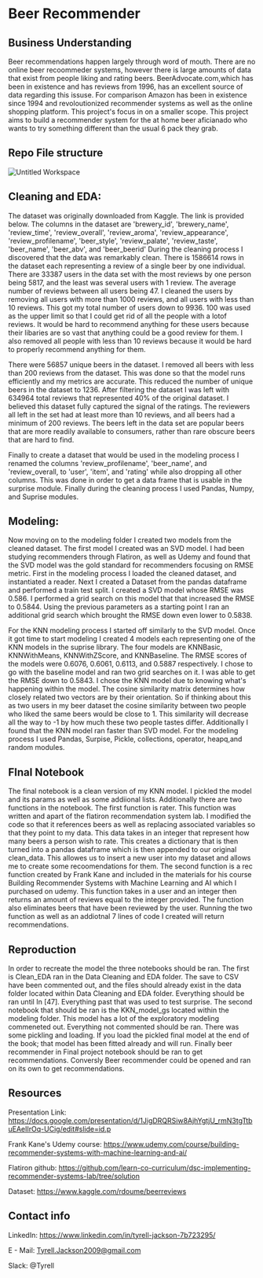 # Beer Recommender 

## Business Understanding

Beer recommendations happen largely through word of mouth. There are no online beer recoommeder systems, however there is large amounts of data that exist from people liking 
and rating beers. BeerAdvocate.com,which has been in existence and has reviews from 1996, has an excellent source of data regarding this issuse. For comparison Amazon has been in existence since 1994 and revoloutionized recommender systems as well as the online shopping platform. This project's focus in on a smaller scope. This project aims to build a recommender system for the at home beer aficianado who wants to try something different than the usual 6 pack they grab. 

## Repo File structure

![Untitled Workspace](https://user-images.githubusercontent.com/19891506/127584979-5926fa82-4d4a-4678-842e-dd9a252e1445.png)



## Cleaning and EDA:
The dataset was originally downloaded from Kaggle. The link is provided below. The columns in the dataset are 'brewery_id',	'brewery_name',	'review_time',	'review_overall',	'review_aroma',	'review_appearance',	'review_profilename',	'beer_style',	'review_palate',	'review_taste',	'beer_name',	'beer_abv', and	'beer_beerid' During the cleaning process I discovered that the data was remarkably clean. There is 1586614 rows in the dataset each representing a review of a single beer by one individual. There are 33387 users in the data set with the most reviews by one person being 5817, and the least was several users with 1 review. The average number of reviews between all users being 47. I cleaned the users by removing all users with more than 1000 reviews, and all users with less than 10 reviews. This got my total number of users down to 9936. 100 was used as the upper limit so that I could get rid of all the people with a lotof reviews. It would be hard to recommend anything for these users because their libaries are so vast that anything could be a good review for them. I also removed all people with less than 10 reviews because it would be hard to properly recommend anything for them. 

There were 56857 unique beers in the dataset. I removed all beers with less than 200 reviews from the dataset. This was done so that the model runs efficiently and my metrics are accurate. This reduced the number of unique beers in the dataset to 1236. After filtering the dataset I was left with 634964 total reviews that represented 40% of the original dataset. I believed this dataset fully captured the signal of the ratings. The reviewers all left in the set had at least more than 10 reviews, and all beers had a minimum of 200 reviews. The beers left in the data set are popular beers that are more readily available to consumers, rather than rare obscure beers that are hard to find.

Finally to create a dataset that would be used in the modeling process I renamed the columns 'review_profilename', 'beer_name', and  'review_overall, to 'user', 'item', and
'rating' while also dropping all other columns. This was done in order to get a data frame that is usable in the surprise module. Finally during the cleaning process I used Pandas, Numpy, and Suprise modules. 

## Modeling:
Now moving on to the modeling folder I created two models from the cleaned dataset. The first model I created was an SVD model. I had been studying recommenders through Flatiron, as well as Udemy and found that the SVD model was the gold standard for recommenders focusing on RMSE metric. First in the modeling process I loaded the cleaned dataset, and instantiated a reader. Next I created a Dataset from the pandas dataframe and performed a train test split. I created a SVD model whose RMSE was 0.586. I performed a grid search on this model that that increased the RMSE to 0.5844. Using the previous parameters as a starting point I ran an additional grid search which brought the RMSE down even lower to 0.5838.  

For the KNN modeling process I started off similarly to the SVD model. Once it got time to start modeling I created 4 models each representing one of the KNN models in the suprise library. The four models are KNNBasic, KNNWithMeans, KNNWithZScore, and KNNBaseline. The RMSE scores of the models were 0.6076, 0.6061, 0.6113, and 0.5887 respectively. I chose to go with the baseline model and ran two grid searches on it. I was able to get the RMSE down to 0.5843. I chose the KNN model due to knowing what's happening within the model. The cosine similarity matrix determines how closely related two vectors are by their orientation. So if thinking about this as two users in my beer dataset the cosine similarity between two people who liked the same beers would be close to 1. This similarity will decrease all the way to -1 by how much these two people tastes differ. Additionally I found that the KNN model ran faster than SVD model. For the modeling process I used Pandas, Surpise, Pickle, collections, operator, heapq,and random modules. 

## FInal Notebook 
The final notebook is a clean version of my KNN model. I pickled the model and its params as well as some addiional lists. Additionally there are two functions in the notebook. The first function is rater. This function was written and apart of the flatiron recommendation system lab. I modified the code so that it references beers as well as replacing associated variables so that they point to my data. This data takes in an integer that represent how many beers a person wish to rate. This creates a dictionary that is then turned into a pandas dataframe which is then appended to our original clean_data. This allowes us to insert a new user into my dataset and allows me to create some recoomendations for them. The second function is a rec function created by Frank Kane and included in the materials for his course Building Recommender Systems with Machine Learning and AI which I purchased on udemy. This function takes in a user and an integer then returns an amount of reviews equal to the integer provided. The function also eliminates beers that have been reviewed by the user. Running the two function as well as an addiotnal 7 lines of code I created will return recommendations.  

## Reproduction
In order to recreate the model the three notebooks should be ran. The first is Clean_EDA ran in the Data Cleaning and EDA folder. The save to CSV have been commented out, and the files should already exist in the data folder located within Data Cleaning and EDA folder. Everything should be ran until In [47]. Everything past that was used to test surprise.  The second notebook that should be ran is the KKN_model_gs located within the modeling folder. This model has a lot of the exploratory modeling commeneted out. Everything not commented should be ran. There was some pickling and loading. If you load the pickled final model at the end of the book; that model has been fitted already and will run.  Finally beer recommender in Final project notebook should be ran to get recommendations. Conversly Beer recommender could be opened and ran on its own to get recommendations. 

## Resources
Presentation Link: https://docs.google.com/presentation/d/1JigDRQRSiw8AjhYgtjU_rmN3tgTtbuEAeIIrOq-UCig/edit#slide=id.p

Frank Kane's Udemy course: https://www.udemy.com/course/building-recommender-systems-with-machine-learning-and-ai/

Flatiron github: https://github.com/learn-co-curriculum/dsc-implementing-recommender-systems-lab/tree/solution

Dataset: https://www.kaggle.com/rdoume/beerreviews


## Contact info

LinkedIn: https://www.linkedin.com/in/tyrell-jackson-7b723295/

E - Mail: Tyrell.Jackson2009@gmail.com

Slack: @Tyrell 


